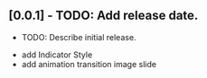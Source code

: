 ## [0.0.1] - TODO: Add release date.

* TODO: Describe initial release.

- add Indicator Style
- add animation transition image slide
